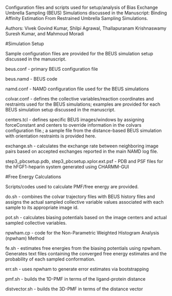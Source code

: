 Configuration files and scripts used for setup/analysis of Bias Exchange Umbrella Sampling (BEUS) Simulations discussed 
in the Manuscript: Binding Affinity Estimation From Restrained Umbrella Sampling Simulations. 

Authors:  Vivek Govind Kumar, Shilpi Agrawal, Thallapuranam Krishnaswamy Suresh Kumar, and Mahmoud Moradi

#Simulation Setup

Sample configuration files are provided for the BEUS simulation setup discussed in the manuscript.

beus.conf - primary BEUS configuration file

beus.namd - BEUS code

namd.conf - NAMD configuration file used for the BEUS simulations

colvar.conf - defines the collective variables/reaction coordinates and restraints used for the BEUS simulations; examples are provided for each BEUS simulation setup discussed in the manuscript.

centers.tcl - defines specific BEUS images/windows by assigning forceConstant and centers to override information in the colvars configuration file.; a sample file from the distance-based BEUS simulation with orientation restraints is provided here.

exchange.sh - calculates the exchange rate between neighboring image pairs based on accepted exchanges reported in the main NAMD log file.

step3_pbcsetup.pdb, step3_pbcsetup.xplor.ext.psf - PDB and PSF files for the hFGF1-heparin system generated using CHARMM-GUI


#Free Energy Calculations

Scripts/codes used to calculate PMF/free energy are provided.

do.sh - combines the colvar trajectory files with BEUS history files and assigns the actual sampled collective variable values associated with each sample to its appropriate image id.

pot.sh - calculates biasing potentials based on the image centers and actual sampled collective variables.

npwham.cp - code for the Non-Parametric Weighted Histogram Analysis (npwham) Method

fe.sh - estimates free energies from the biasing potentials using npwham. Generates text files containing the converged free energy estimates and the probability of each sampled conformation.

err.sh - uses npwham to generate error estimates via bootstrapping

pmf.sh - builds the 1D-PMF in terms of the ligand-protein distance

distvector.sh - builds the 3D-PMF in terms of the distance vector


